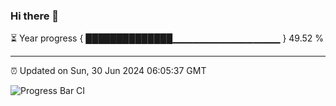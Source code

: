 ### Hi there 👋

⏳ Year progress { ██████████████▁▁▁▁▁▁▁▁▁▁▁▁▁▁▁▁ } 49.52 %

---

⏰ Updated on Sun, 30 Jun 2024 06:05:37 GMT

![Progress Bar CI](https://github.com/liununu/liununu/workflows/Progress%20Bar%20CI/badge.svg)
